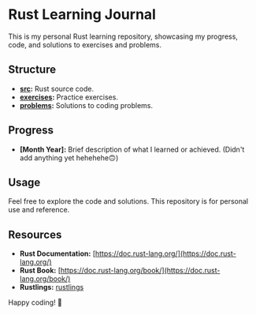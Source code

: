 # Rust Learning Journal

This is my personal Rust learning repository, showcasing my progress, code, and solutions to exercises and problems.

## Structure

- **[src](src):** Rust source code.
- **[exercises](exercises):** Practice exercises.
- **[problems](problems):** Solutions to coding problems.

## Progress

- **[Month Year]:** Brief description of what I learned or achieved. (Didn't add anything yet hehehehe🙃)

## Usage

Feel free to explore the code and solutions. This repository is for personal use and reference.

## Resources

- **Rust Documentation:** [https://doc.rust-lang.org/](https://doc.rust-lang.org/)
- **Rust Book:** [https://doc.rust-lang.org/book/](https://doc.rust-lang.org/book/)
- **Rustlings:** [rustlings](https://github.com/rust-lang/rustlings/)

Happy coding! 🦀
